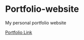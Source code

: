 # Portfolio-website
 My personal portfolio website

[Portfolio Link](https://vivek-s1n9h.github.io/)